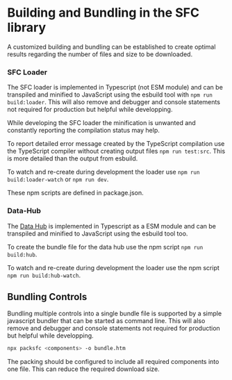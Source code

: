 # Building and Bundling in the SFC library

A customized building and bundling can be established to create optimal results regarding the number of files and size to be downloaded.

### SFC Loader

The SFC loader is implemented in Typescript (not ESM module) and can be transpiled and minified to JavaScript using the
esbuild tool with `npm run build:loader`.  This will also remove and debugger and console statements not required for
production but helpful while developping.

While developing the SFC loader the minification is unwanted and constantly reporting the compilation status may help.

To report detailed error message created by the TypeScript compilation use the TypeScript compiler without creating
output files `npm run test:src`.  This is more detailed than the output from esbuild.

To watch and re-create during development the loader use `npm run build:loader-watch` or `npm run dev`.

These npm scripts are defined in package.json.


### Data-Hub

The [Data Hub](data-hub.md) is implemented in Typescript as a ESM module and can be transpiled and minified to
JavaScript using the esbuild tool too.

To create the bundle file for the data hub use the npm script `npm run build:hub`.

To watch and re-create during development the loader use the npm script `npm run build:hub-watch`.


## Bundling Controls

Bundling multiple controls into a single bundle file is supported by a simple javascript bundler that can be started as
command line. This will also remove and debugger and console statements not required for production but helpful while developping.

```bash
npx packsfc <components> -o bundle.htm
```

The packing should be configured to include all required components into one file.  This can reduce the required
download size.
